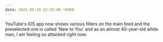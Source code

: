 ```yaml
---
date: 2021-08-19 22:55:00 +0900
---
```


YouTube's iOS app now shows various filters on the main feed and the preselected one is called 'New to You' and as an almost 40-year-old white man, I am feeling so attacked right now.

